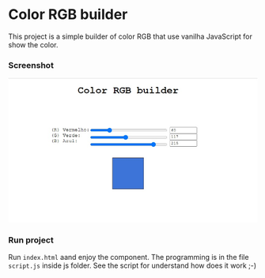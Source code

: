 # Color RGB builder

This project is a simple builder of color RGB that use vanilha JavaScript for show the color.

### Screenshot

![Screen of component](https://github.com/fabioalmeida100/color-rgb/blob/master/screen/screenshot.jpg?raw=true)

### Run project

Run `index.html` aand enjoy the component. The programming is in the file `script.js` inside js folder. See the script for understand how does it work ;-)